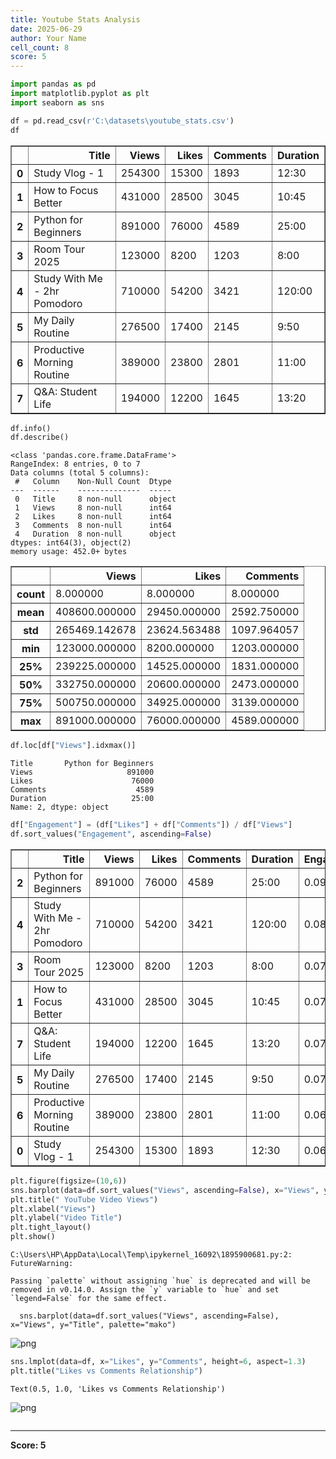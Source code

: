 ```yaml
---
title: Youtube Stats Analysis
date: 2025-06-29
author: Your Name
cell_count: 8
score: 5
---
```


```python
import pandas as pd
import matplotlib.pyplot as plt
import seaborn as sns

```


```python
df = pd.read_csv(r'C:\datasets\youtube_stats.csv')
df

```




<div>
<style scoped>
    .dataframe tbody tr th:only-of-type {
        vertical-align: middle;
    }

    .dataframe tbody tr th {
        vertical-align: top;
    }

    .dataframe thead th {
        text-align: right;
    }
</style>
<table border="1" class="dataframe">
  <thead>
    <tr style="text-align: right;">
      <th></th>
      <th>Title</th>
      <th>Views</th>
      <th>Likes</th>
      <th>Comments</th>
      <th>Duration</th>
    </tr>
  </thead>
  <tbody>
    <tr>
      <th>0</th>
      <td>Study Vlog - 1</td>
      <td>254300</td>
      <td>15300</td>
      <td>1893</td>
      <td>12:30</td>
    </tr>
    <tr>
      <th>1</th>
      <td>How to Focus Better</td>
      <td>431000</td>
      <td>28500</td>
      <td>3045</td>
      <td>10:45</td>
    </tr>
    <tr>
      <th>2</th>
      <td>Python for Beginners</td>
      <td>891000</td>
      <td>76000</td>
      <td>4589</td>
      <td>25:00</td>
    </tr>
    <tr>
      <th>3</th>
      <td>Room Tour 2025</td>
      <td>123000</td>
      <td>8200</td>
      <td>1203</td>
      <td>8:00</td>
    </tr>
    <tr>
      <th>4</th>
      <td>Study With Me - 2hr Pomodoro</td>
      <td>710000</td>
      <td>54200</td>
      <td>3421</td>
      <td>120:00</td>
    </tr>
    <tr>
      <th>5</th>
      <td>My Daily Routine</td>
      <td>276500</td>
      <td>17400</td>
      <td>2145</td>
      <td>9:50</td>
    </tr>
    <tr>
      <th>6</th>
      <td>Productive Morning Routine</td>
      <td>389000</td>
      <td>23800</td>
      <td>2801</td>
      <td>11:00</td>
    </tr>
    <tr>
      <th>7</th>
      <td>Q&amp;A: Student Life</td>
      <td>194000</td>
      <td>12200</td>
      <td>1645</td>
      <td>13:20</td>
    </tr>
  </tbody>
</table>
</div>




```python
df.info()
df.describe()

```

    <class 'pandas.core.frame.DataFrame'>
    RangeIndex: 8 entries, 0 to 7
    Data columns (total 5 columns):
     #   Column    Non-Null Count  Dtype 
    ---  ------    --------------  ----- 
     0   Title     8 non-null      object
     1   Views     8 non-null      int64 
     2   Likes     8 non-null      int64 
     3   Comments  8 non-null      int64 
     4   Duration  8 non-null      object
    dtypes: int64(3), object(2)
    memory usage: 452.0+ bytes
    




<div>
<style scoped>
    .dataframe tbody tr th:only-of-type {
        vertical-align: middle;
    }

    .dataframe tbody tr th {
        vertical-align: top;
    }

    .dataframe thead th {
        text-align: right;
    }
</style>
<table border="1" class="dataframe">
  <thead>
    <tr style="text-align: right;">
      <th></th>
      <th>Views</th>
      <th>Likes</th>
      <th>Comments</th>
    </tr>
  </thead>
  <tbody>
    <tr>
      <th>count</th>
      <td>8.000000</td>
      <td>8.000000</td>
      <td>8.000000</td>
    </tr>
    <tr>
      <th>mean</th>
      <td>408600.000000</td>
      <td>29450.000000</td>
      <td>2592.750000</td>
    </tr>
    <tr>
      <th>std</th>
      <td>265469.142678</td>
      <td>23624.563488</td>
      <td>1097.964057</td>
    </tr>
    <tr>
      <th>min</th>
      <td>123000.000000</td>
      <td>8200.000000</td>
      <td>1203.000000</td>
    </tr>
    <tr>
      <th>25%</th>
      <td>239225.000000</td>
      <td>14525.000000</td>
      <td>1831.000000</td>
    </tr>
    <tr>
      <th>50%</th>
      <td>332750.000000</td>
      <td>20600.000000</td>
      <td>2473.000000</td>
    </tr>
    <tr>
      <th>75%</th>
      <td>500750.000000</td>
      <td>34925.000000</td>
      <td>3139.000000</td>
    </tr>
    <tr>
      <th>max</th>
      <td>891000.000000</td>
      <td>76000.000000</td>
      <td>4589.000000</td>
    </tr>
  </tbody>
</table>
</div>




```python
df.loc[df["Views"].idxmax()]

```




    Title       Python for Beginners
    Views                     891000
    Likes                      76000
    Comments                    4589
    Duration                   25:00
    Name: 2, dtype: object




```python
df["Engagement"] = (df["Likes"] + df["Comments"]) / df["Views"]
df.sort_values("Engagement", ascending=False)

```




<div>
<style scoped>
    .dataframe tbody tr th:only-of-type {
        vertical-align: middle;
    }

    .dataframe tbody tr th {
        vertical-align: top;
    }

    .dataframe thead th {
        text-align: right;
    }
</style>
<table border="1" class="dataframe">
  <thead>
    <tr style="text-align: right;">
      <th></th>
      <th>Title</th>
      <th>Views</th>
      <th>Likes</th>
      <th>Comments</th>
      <th>Duration</th>
      <th>Engagement</th>
    </tr>
  </thead>
  <tbody>
    <tr>
      <th>2</th>
      <td>Python for Beginners</td>
      <td>891000</td>
      <td>76000</td>
      <td>4589</td>
      <td>25:00</td>
      <td>0.090448</td>
    </tr>
    <tr>
      <th>4</th>
      <td>Study With Me - 2hr Pomodoro</td>
      <td>710000</td>
      <td>54200</td>
      <td>3421</td>
      <td>120:00</td>
      <td>0.081156</td>
    </tr>
    <tr>
      <th>3</th>
      <td>Room Tour 2025</td>
      <td>123000</td>
      <td>8200</td>
      <td>1203</td>
      <td>8:00</td>
      <td>0.076447</td>
    </tr>
    <tr>
      <th>1</th>
      <td>How to Focus Better</td>
      <td>431000</td>
      <td>28500</td>
      <td>3045</td>
      <td>10:45</td>
      <td>0.073190</td>
    </tr>
    <tr>
      <th>7</th>
      <td>Q&amp;A: Student Life</td>
      <td>194000</td>
      <td>12200</td>
      <td>1645</td>
      <td>13:20</td>
      <td>0.071366</td>
    </tr>
    <tr>
      <th>5</th>
      <td>My Daily Routine</td>
      <td>276500</td>
      <td>17400</td>
      <td>2145</td>
      <td>9:50</td>
      <td>0.070687</td>
    </tr>
    <tr>
      <th>6</th>
      <td>Productive Morning Routine</td>
      <td>389000</td>
      <td>23800</td>
      <td>2801</td>
      <td>11:00</td>
      <td>0.068383</td>
    </tr>
    <tr>
      <th>0</th>
      <td>Study Vlog - 1</td>
      <td>254300</td>
      <td>15300</td>
      <td>1893</td>
      <td>12:30</td>
      <td>0.067609</td>
    </tr>
  </tbody>
</table>
</div>




```python
plt.figure(figsize=(10,6))
sns.barplot(data=df.sort_values("Views", ascending=False), x="Views", y="Title", palette="mako")
plt.title(" YouTube Video Views")
plt.xlabel("Views")
plt.ylabel("Video Title")
plt.tight_layout()
plt.show()

```

    C:\Users\HP\AppData\Local\Temp\ipykernel_16092\1895900681.py:2: FutureWarning: 
    
    Passing `palette` without assigning `hue` is deprecated and will be removed in v0.14.0. Assign the `y` variable to `hue` and set `legend=False` for the same effect.
    
      sns.barplot(data=df.sort_values("Views", ascending=False), x="Views", y="Title", palette="mako")
    


    
![png](/pynotes/images/YouTube_Stats_Analysis_5_1.png)
    



```python
sns.lmplot(data=df, x="Likes", y="Comments", height=6, aspect=1.3)
plt.title("Likes vs Comments Relationship")

```




    Text(0.5, 1.0, 'Likes vs Comments Relationship')




    
![png](/pynotes/images/YouTube_Stats_Analysis_6_1.png)
    



```python

```


---
**Score: 5**